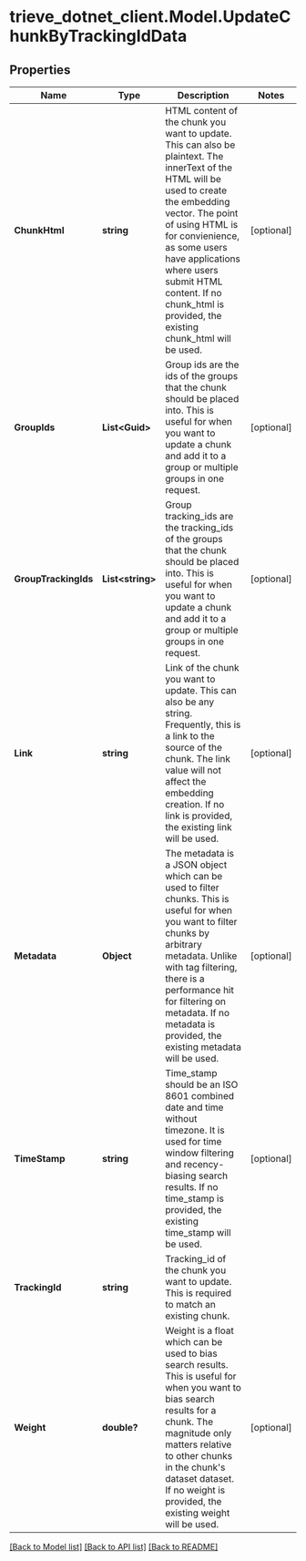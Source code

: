 # trieve_dotnet_client.Model.UpdateChunkByTrackingIdData

## Properties

Name | Type | Description | Notes
------------ | ------------- | ------------- | -------------
**ChunkHtml** | **string** | HTML content of the chunk you want to update. This can also be plaintext. The innerText of the HTML will be used to create the embedding vector. The point of using HTML is for convienience, as some users have applications where users submit HTML content. If no chunk_html is provided, the existing chunk_html will be used. | [optional] 
**GroupIds** | **List&lt;Guid&gt;** | Group ids are the ids of the groups that the chunk should be placed into. This is useful for when you want to update a chunk and add it to a group or multiple groups in one request. | [optional] 
**GroupTrackingIds** | **List&lt;string&gt;** | Group tracking_ids are the tracking_ids of the groups that the chunk should be placed into. This is useful for when you want to update a chunk and add it to a group or multiple groups in one request. | [optional] 
**Link** | **string** | Link of the chunk you want to update. This can also be any string. Frequently, this is a link to the source of the chunk. The link value will not affect the embedding creation. If no link is provided, the existing link will be used. | [optional] 
**Metadata** | **Object** | The metadata is a JSON object which can be used to filter chunks. This is useful for when you want to filter chunks by arbitrary metadata. Unlike with tag filtering, there is a performance hit for filtering on metadata. If no metadata is provided, the existing metadata will be used. | [optional] 
**TimeStamp** | **string** | Time_stamp should be an ISO 8601 combined date and time without timezone. It is used for time window filtering and recency-biasing search results. If no time_stamp is provided, the existing time_stamp will be used. | [optional] 
**TrackingId** | **string** | Tracking_id of the chunk you want to update. This is required to match an existing chunk. | 
**Weight** | **double?** | Weight is a float which can be used to bias search results. This is useful for when you want to bias search results for a chunk. The magnitude only matters relative to other chunks in the chunk&#39;s dataset dataset. If no weight is provided, the existing weight will be used. | [optional] 

[[Back to Model list]](../README.md#documentation-for-models) [[Back to API list]](../README.md#documentation-for-api-endpoints) [[Back to README]](../README.md)

